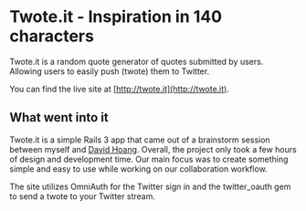 Twote.it - Inspiration in 140 characters
========

Twote.it is a random quote generator of quotes submitted by users. Allowing users to easily push (twote) them to Twitter. 

You can find the live site at [http://twote.it](http://twote.it).

What went into it
-----------------

Twote.it is a simple Rails 3 app that came out of a brainstorm session between myself and [David Hoang](http://davidhoang.com). Overall, the project only took a few hours of design and development time. Our main focus was to create something simple and easy to use while working on our collaboration workflow.

The site utilizes OmniAuth for the Twitter sign in and the twitter_oauth gem to send a twote to your Twitter stream.